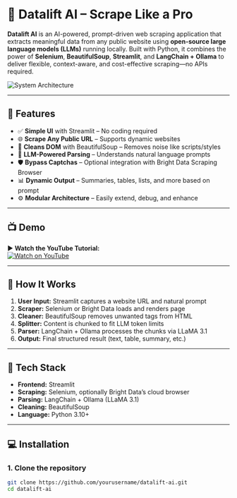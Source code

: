 # 🚀 Datalift AI – Scrape Like a Pro

**Datalift AI** is an AI-powered, prompt-driven web scraping application that extracts meaningful data from any public website using **open-source large language models (LLMs)** running locally. Built with Python, it combines the power of **Selenium**, **BeautifulSoup**, **Streamlit**, and **LangChain + Ollama** to deliver flexible, context-aware, and cost-effective scraping—no APIs required.

![System Architecture](assets/system_architecture.png)

---

## 📌 Features

- ✅ **Simple UI** with Streamlit – No coding required  
- 🌐 **Scrape Any Public URL** – Supports dynamic websites  
- 🧹 **Cleans DOM** with BeautifulSoup – Removes noise like scripts/styles  
- 🧠 **LLM-Powered Parsing** – Understands natural language prompts  
- 🛡️ **Bypass Captchas** – Optional integration with Bright Data Scraping Browser  
- 📊 **Dynamic Output** – Summaries, tables, lists, and more based on prompt  
- ⚙️ **Modular Architecture** – Easily extend, debug, and enhance  

---

## 📺 Demo

▶️ **Watch the YouTube Tutorial:**  
[![Watch on YouTube](https://img.shields.io/badge/Watch%20Tutorial-Click%20Here-red?logo=youtube)](https://your-youtube-link.com)

---

## 🧠 How It Works

1. **User Input:** Streamlit captures a website URL and natural prompt  
2. **Scraper:** Selenium or Bright Data loads and renders page  
3. **Cleaner:** BeautifulSoup removes unwanted tags from HTML  
4. **Splitter:** Content is chunked to fit LLM token limits  
5. **Parser:** LangChain + Ollama processes the chunks via LLaMA 3.1  
6. **Output:** Final structured result (text, table, summary, etc.)

---

## 🧰 Tech Stack

- **Frontend:** Streamlit  
- **Scraping:** Selenium, optionally Bright Data’s cloud browser  
- **Parsing:** LangChain + Ollama (LLaMA 3.1)  
- **Cleaning:** BeautifulSoup  
- **Language:** Python 3.10+

---

## 💻 Installation

### 1. Clone the repository
```bash
git clone https://github.com/yourusername/datalift-ai.git
cd datalift-ai
